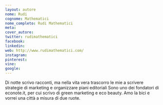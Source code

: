 ```yaml
---
layout: autore
nome: Rudi
cognome: Mathematici
nome_completo: Rudi Mathematici
meta:
cover_autore:
twitter: rudimathematici
facebook:
linkedin:
web: http://www.rudimathematici.com/
instagram:
pinterest:
vine:
google:
---
```

Di notte scrivo racconti, ma nella vita vera trascorro le mie a scrivere strategie di marketing e organizzare piani editoriali 
Sono uno dei fondatori di econote.it, per cui scrivo di green marketing e eco beauty. Amo la bici e vorrei una città a misura di due ruote.

